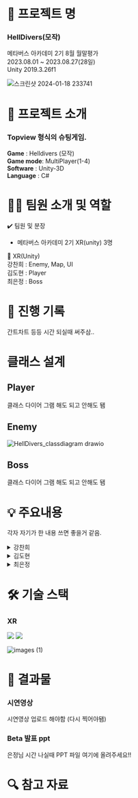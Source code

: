 # 📖 프로젝트 명
### HellDivers(모작)   

메타버스 아카데미 2기 8월 월말평가    
2023.08.01 ~ 2023.08.27(28일)   
Unity 2019.3.26f1

 ![스크린샷 2024-01-18 233741](https://github.com/kcheee/Hell-Divers/assets/86779278/0be8e96d-728b-4789-bb9f-e94cce34afeb)


# 📃 프로젝트 소개

### Topview 형식의 슈팅게임.

**Game** : Helldivers (모작)   
**Game mode**: MultiPlayer(1-4)   
**Software** : Unity-3D   
**Language** : C#   

# 👩‍🔧 팀원 소개 및 역할

✔️ 팀원 및 분장

- 메타버스 아카데미 2기 XR(unity) 3명


🔹 XR(Unity)   
강찬희 : Enemy, Map, UI   
김도현 : Player   
최은정 : Boss   
   

# 📅 진행 기록

간트차트 등등 
시간 되실때 써주삼..   


# 클래스 설계

## Player   
클래스 다이어 그램 해도 되고 안해도 됌   

## Enemy   

![HellDivers_classdiagram drawio](https://github.com/kcheee/Hell-Divers/assets/86779278/e5b8d5a3-571a-4196-9bb5-81e02961be84)   

## Boss   

클래스 다이어 그램 해도 되고 안해도 됌   

# 💡 주요내용

각자 자기가 한 내용 쓰면 좋을거 같음.   

<details>
  <summary>강찬희</summary>   
 Enemy(FSM)   
 
 - 이미지 첨부
 - 
FinalIK 사용

  - 이미지 첨부
  - 
Photon 사용   
   - 이미지 첨부
   - 
</details>

<details>
  <summary>김도현</summary>   
 Enemy(FSM)   
 
 - 이미지 첨부
 - 
FinalIK 사용

  - 이미지 첨부
  - 
Photon 사용   
   - 이미지 첨부
   - 
</details>

<details>
  <summary>최은정</summary>   
 Enemy(FSM)   
 
 - 이미지 첨부
 - 
FinalIK 사용

  - 이미지 첨부
  - 
Photon 사용   
   - 이미지 첨부
   - 
</details>



# 🛠 기술 스택       

   
### XR   
 <img src="https://img.shields.io/badge/C%23-239120?style=for-the-badge&logo=c-sharp&logoColor=white"> <img src="https://img.shields.io/badge/Unity-100000?style=for-the-badge&logo=unity&logoColor=white">      
 
![images (1)](https://github.com/kcheee/Hell-Divers/assets/86779278/cbaf0f73-fee0-4801-86d9-6144e05ec38a)


# 📃 결과물   
### 시연영상

시연영상 업로드 해야함 (다시 찍어야됌)   

### Beta 발표 ppt   
   은정님 시간 나실때 PPT 파일 여기에 올려주세요!!

# 🔍 참고 자료   
